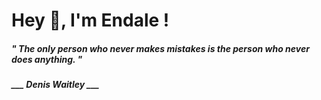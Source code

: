 <h1 title="head"> Hey 👋, I'm Endale !</h1>

**<h5><i>" The only person who never makes mistakes is the person who never does anything. "</i></h5>**

*<b>___ Denis Waitley ___</b>*
